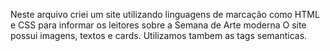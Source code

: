 Neste arquivo criei um site utilizando linguagens de marcação como HTML e CSS para informar os leitores sobre a Semana de Arte moderna
O site possui imagens, textos e cards. Utilizamos tambem as tags semanticas.
